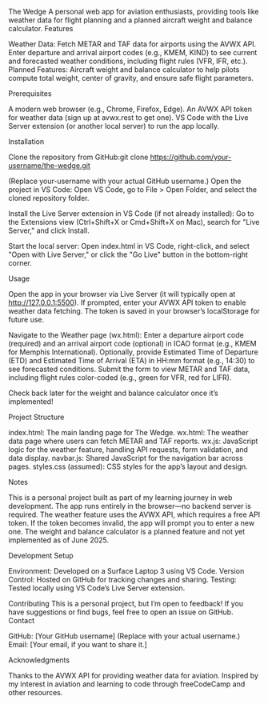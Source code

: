 The Wedge
A personal web app for aviation enthusiasts, providing tools like weather data for flight planning and a planned aircraft weight and balance calculator.
Features

Weather Data: Fetch METAR and TAF data for airports using the AVWX API. Enter departure and arrival airport codes (e.g., KMEM, KIND) to see current and forecasted weather conditions, including flight rules (VFR, IFR, etc.).
Planned Features: Aircraft weight and balance calculator to help pilots compute total weight, center of gravity, and ensure safe flight parameters.

Prerequisites

A modern web browser (e.g., Chrome, Firefox, Edge).
An AVWX API token for weather data (sign up at avwx.rest to get one).
VS Code with the Live Server extension (or another local server) to run the app locally.

Installation

Clone the repository from GitHub:git clone https://github.com/your-username/the-wedge.git

(Replace your-username with your actual GitHub username.)
Open the project in VS Code:
Open VS Code, go to File > Open Folder, and select the cloned repository folder.


Install the Live Server extension in VS Code (if not already installed):
Go to the Extensions view (Ctrl+Shift+X or Cmd+Shift+X on Mac), search for "Live Server," and click Install.


Start the local server:
Open index.html in VS Code, right-click, and select "Open with Live Server," or click the "Go Live" button in the bottom-right corner.



Usage

Open the app in your browser via Live Server (it will typically open at http://127.0.0.1:5500).
If prompted, enter your AVWX API token to enable weather data fetching.
The token is saved in your browser’s localStorage for future use.


Navigate to the Weather page (wx.html):
Enter a departure airport code (required) and an arrival airport code (optional) in ICAO format (e.g., KMEM for Memphis International).
Optionally, provide Estimated Time of Departure (ETD) and Estimated Time of Arrival (ETA) in HH:mm format (e.g., 14:30) to see forecasted conditions.
Submit the form to view METAR and TAF data, including flight rules color-coded (e.g., green for VFR, red for LIFR).


Check back later for the weight and balance calculator once it’s implemented!

Project Structure

index.html: The main landing page for The Wedge.
wx.html: The weather data page where users can fetch METAR and TAF reports.
wx.js: JavaScript logic for the weather feature, handling API requests, form validation, and data display.
navbar.js: Shared JavaScript for the navigation bar across pages.
styles.css (assumed): CSS styles for the app’s layout and design.

Notes

This is a personal project built as part of my learning journey in web development.
The app runs entirely in the browser—no backend server is required.
The weather feature uses the AVWX API, which requires a free API token. If the token becomes invalid, the app will prompt you to enter a new one.
The weight and balance calculator is a planned feature and not yet implemented as of June 2025.

Development Setup

Environment: Developed on a Surface Laptop 3 using VS Code.
Version Control: Hosted on GitHub for tracking changes and sharing.
Testing: Tested locally using VS Code’s Live Server extension.

Contributing
This is a personal project, but I’m open to feedback! If you have suggestions or find bugs, feel free to open an issue on GitHub.
Contact

GitHub: [Your GitHub username] (Replace with your actual username.)
Email: [Your email, if you want to share it.]

Acknowledgments

Thanks to the AVWX API for providing weather data for aviation.
Inspired by my interest in aviation and learning to code through freeCodeCamp and other resources.

